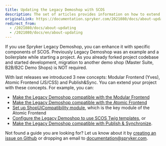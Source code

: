 ```yaml
---
title: Updating the Legacy Demoshop with SCOS
description: The set of articles provides information on how to extend the project with Modular Frontend (Yves), Atomic Frontent (JS/CSS) and Publish&Sync.
originalLink: https://documentation.spryker.com/2021080/docs/about-updating
redirect_from:
  - /2021080/docs/about-updating
  - /2021080/docs/en/about-updating
---
```


If you use Spryker Legacy Demoshop, you can enhance it with specific components of SCOS. Previously Legacy Demoshop was an example and a boilerplate while starting a project. As you already forked project codebase and started development, migration to another demo shop (Master Suite, B2B/B2C Demo Shops) is NOT required.
		
With last releases we introduced 3 new concepts: Modular Frontend (Yves), Atomic Frontend (JS/CSS) and Publish&amp;Sync. You can extend your project with these concepts. For example, you can:

* [Make the Legacy Demoshop compatible with the Modular Frontend](https://documentation.spryker.com/docs/demoshop-with-modular-frontend)
* [Make the Legacy Demoshop compatible with the Atomic Frontend](https://documentation.spryker.com/docs/demoshop-with-atomic-frontend)
* [Set up ShopUiCompatibility module](https://documentation.spryker.com/docs/setting-up-shopuicompatibility), which is the key module of the Atomic Frontend
* [Configure the Legacy Demoshop to use SCOS Twig templates](https://documentation.spryker.com/docs/twig-compatibility-mode-demoshop-vs-suite), or 
* [Make the Legacy Demoshop compatible with Publish &amp; Synchronize](https://documentation.spryker.com/docs/demoshop-with-publish-and-sync).

Not found a guide you are looking for? Let us know about it by [creating an issue on Github](https://github.com/spryker/spryker-documentation/issues/new) or dropping an email to [documentation@spryker.com](mailto:documentation@spryker.com).

